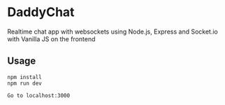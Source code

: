 # DaddyChat
Realtime chat app with websockets using Node.js, Express and Socket.io with Vanilla JS on the frontend

## Usage
```
npm install
npm run dev

Go to localhost:3000
```

